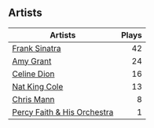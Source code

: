 ## Artists
Artists | Plays 
----- | -----: 
[Frank Sinatra](/artists/frank-sinatra-739) | 42
[Amy Grant](/artists/amy-grant-3053) | 24
[Celine Dion](/artists/celine-dion-39068) | 16
[Nat King Cole](/artists/nat-king-cole-3428) | 13
[Chris Mann](/artists/chris-mann-218333) | 8
[Percy Faith & His Orchestra](/artists/percy-faith-his-orchestra-20216) | 1

